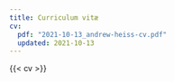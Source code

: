 ```yaml
---
title: Curriculum vitæ
cv:
  pdf: "2021-10-13_andrew-heiss-cv.pdf"
  updated: 2021-10-13
---
```


{{< cv >}}
